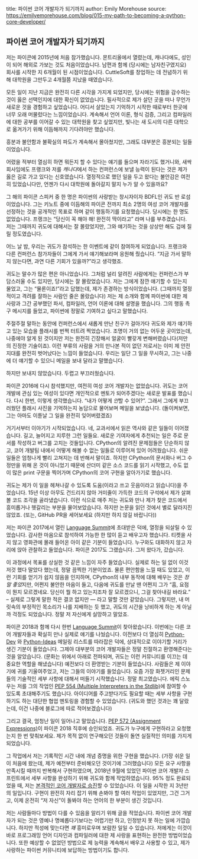 title: 파이썬 코어 개발자가 되기까지
author: Emily Morehouse
source: https://emilyemorehouse.com/blog/015-my-path-to-becoming-a-python-core-developer/

## 파이썬 코어 개발자가 되기까지

저는 파이콘에 2015년에 처음 참가했습니다. 몬트리올에서 열렸는데, 캐나다에도, 성인이 되어 해외로 가보는 것도 처음이었습니다. 남편과 함께 (당시에는 남자친구였지요) 회사를 시작한 지 6개월이 된 시점이었습니다. CuttleSoft를 창업하는 데 전념하기 위해 대학원을 그만두고 4개월쯤 지났을 때였습니다.

모든 일이 지난 지금은 완전히 다른 시각을 가지게 되었지만, 당시에는 위험을 감수하는 것이 옳은 선택인지에 대한 확신이 없었습니다. 필사적으로 제가 살던 곳을 떠나 무언가 새로운 것을 경험하고 싶었습니다. 어디서 살았는지 기억하기 시작한 때로부터 한곳에 너무 오래 머물렀다는 느낌이었습니다. 계속해서 언어 이론, 형식 검증, 그리고 컴파일러에 대한 공부를 이어갈 수 있는 대학원을 찾고 싶었지만, 빛나는 새 도시의 다른 대학으로 옮겨가기 위해 이듬해까지 기다려야만 했습니다.

흥분과 불안함과 불확실의 파도가 계속해서 몰아쳤지만, 그래도 대부분은 흥분되는 일들이었습니다.

어렸을 적부터 열심히 하면 뭐든지 할 수 있다는 얘기를 들으며 자라기도 했거니와, 새싹 회사임에도 프랭크와 저를 *캐나다*에서 하는 컨퍼런스에 보낼 능력이 된다는 것은 제가 옳은 길로 가고 있다는 신호였습니다. 열정적으로 했던 일을 두고 왔다는 불안감은 여전히 있었습니다만, 언젠가 다시 대학원에 돌아갈지 말지 누가 알 수 있을까요?

그 해의 파이콘 스피커 중 한 명은 파이썬의 사랑받는 창시자이자 BDFL인 귀도 반 로섬이었습니다. 그는 키노트 중에 이듬해의 파이콘 전까지 최소 2명의 여성 코어 개발자를 선정하는 것을 공개적인 목표로 하며 같이 행동하기를 요청했습니다. 당시에는 한 명도 없었습니다. 프랭크는 “당신이 꼭 해야 해! 완전히 딱이라고” 라며 나를 부추겼습니다. 저는 그때까지 귀도에 대해서는 잘 몰랐었지만, 그와 얘기하는 것을 상상만 해도 겁에 질릴 정도였습니다.

어느 날 밤, 우리는 귀도가 참석하는 한 이벤트에 같이 참여하게 되었습니다. 프랭크와 다른 컨퍼런스 참가자들이 그에게 가서 얘기해보라며 응원해 줬습니다. “지금 가서 말하지 않는다면, 과연 다른 기회가 있을까?”라고 생각했죠.

귀도는 말수가 많은 편은 아니었습니다. 그처럼 널리 알려진 사람에게는 컨퍼런스가 부담스러울 수도 있지만, 당시에는 잘 몰랐었습니다. 저는 그에게 잠깐 얘기할 수 있는지 물었고, 그는 “물론이죠!”라고 답했는데, 제가 존경하는 방식이었습니다. (그때까지 열정적이고 격려를 잘하는 사람인 줄은 몰랐습니다) 저는 제 소개와 함께 파이썬에 대한 제 사랑과 그간 공부했던 파서, 컴파일러, 언어 이론에 대해 설명을 했습니다. 그의 행동 촉구 메시지를 들었고, 파이썬에 정말로 기여하고 싶다고 말했습니다.

주절주절 말하는 동안에 컨퍼런스에서 새롭게 만난 친구가 걸아가다 귀도와 제가 얘기하고 있는 모습을 플래시를 번쩍 터트려 찍었습니다. 조명이 거의 없는 어두운 곳이었는데, 나중에야 알게 된 것이지만 저는 완전히 긴장해서 얼굴이 빨갛게 변해버렸습니다(저만의 진정한 기술이죠). 이런 부류의 사람을 거의 만나본 적이 없던 저로서는 이미 제 안전지대를 완전히 벗어났다는 느낌이 들었습니다. 우리는 일단 그 일을 무시하고, 그는 나중에 더 얘기할 수 있으니 메일을 보내 달라고 말했습니다.

하지만 보내지 않았습니다. 두렵고 부끄러웠습니다.

파이콘 2016에 다시 참석했지만, 여전히 여성 코어 개발자는 없었습니다. 귀도는 코어 개발에 관심 있는 여성이 있다면 개인적으로 멘토가 되어주겠다는 새로운 발표를 했습니다. 다시 한번, 이렇게 생각했습니다. “내가 어떻게 *안*할 수 있어?”. 그래서 그에게 부끄러웠던 플래시 사진을 기억하는지 농담으로 물어보며 메일을 보냈습니다. (돌이켜보면, 그는 아마도 이튿날 그 일을 완전히 잊어버렸겠죠)

거기서부터 이야기가 시작되었습니다. 네, 교과서에서 읽은 역사와 같은 일들이 이어졌습니다. 길고, 늘어지고 지루한 그런 일들요. 새로운 기여자에게 추천되는 일은 주로 문서를 작성하고 버그를 고치는 것들입니다. CPython의 알려진 문제점들은 단순하지 않고, 코어 개발팀 내에서 어떻게 해볼 수 없는 일들로 이루어져 있어 어려웠습니다. 쉬운 일들은 엄청나게 빨리 고쳐지는 데 반해서 말이죠. 하지만 CPython의 문서화나 버그 수정만을 위해 온 것이 아니었기 때문에 산더미 같은 소스 코드를 읽기 시작했고, 수도 없이 많은 print 구문을 찍어가며 CPython의 코어 구현을 알아가기로 했습니다.

귀도는 제가 이 일을 헤쳐나갈 수 있도록 도움(이라고 쓰고 웃음이라고 읽습니다)을 주었습니다. 15년 이상 아무도 건드리지 않아 거미줄이 가득한 코드의 구석에서 제가 살펴볼 코드 조각을 골라냈습니다. 이런 식으로 매주 저는 귀도와 만나 제가 찾은 코드에서 흥미롭거나 헷갈리는 부분을 물어보았습니다. 하지만 논문을 읽던 것에서 별로 달라지진 않았죠. (또는, GitHub PR을 세어보세요 (하지만 하지 않길 바랍니다))

저는 파이콘 2017에서 열린 [Language Summit](https://lwn.net/Articles/723251/)에 초대받은 덕에, 열정을 되살릴 수 있었습니다. 감사한 마음으로 참석하여 가능한 한 많이 듣고 배우고자 했습니다. 티켓을 사지 않고 영화관에 몰래 들어온 아이 같은 기분이 들었습니다. 누구와도 대화하지 않고 자리에 앉아 관찰하고 들었습니다. 파이콘 2017도 그랬습니다. 그저 왔다가, 갔습니다.

이 과정에서 목표를 상실한 것 같은 느낌이 자주 들었습니다. 실제로 하는 일 없이 이것저것 했다 말았다 했는데, 정말 끔찍한 기분이었죠. 물론 편안함을 느낄 때도 있었고, 이런 기회를 얻기가 쉽지 않음을 인지하며, CPython의 내부 동작에 대해 배우는 것은 *정말 좋았*지만, 어쩐지 불안한 마음이 들고, 다음에 귀도를 만날 땐 어쩐지 그가 “흠, 요점이 뭔지 모르겠네요. 당신이 뭘 하고 있는지조차 잘 모르겠으니, 그걸 찾아내길 바라요.” – 실제로 그렇게 말한 적은 결코 없지만 — 라고 말할 것만 같았습니다. 그렇지만, 내 머릿속의 부정적인 목소리가 나를 지배하는 듯 했고, 귀도의 시간을 낭비하게 하는 게 아닐까 걱정도 되었습니다. 정말 저 자신에게 실망하고 말았죠.

파이콘 2018과 함께 다시 한번 [Language Summit](https://lwn.net/Articles/754152/)이 찾아왔습니다. 이번에는 다른 코어 개발자들과 확실히 만나 실제로 얘기를 나눴습니다. 이전보다 더 열심히 [Python-Dev](https://mail.python.org/mailman/listinfo/python-dev) 와 [Python-Ideas](https://mail.python.org/mailman/listinfo/python-ideas) 메일링 리스트를 따라잡은 덕에, 상대적으로 이야기할 거리가 생긴 기분이 들었습니다. 그제야 대부분의 코어 개발자들은 정말 친절하고 환영해준다는 것을 알았습니다. (문화는 위에서 아래로 전파되며, 귀도는 이런 커뮤니티를 이끄는 데 중요한 역할을 해냈습니다) 예전보다 더 환영받는 기분이 들었습니다. 사람들은 제 이야기에 귀를 기울여주었고, 저는 그들의 이야기를 들었습니다. 요즘 가장 화젯거리인 문제들의 기술적인 세부 사항에 대해서 떠들기 시작했습니다. 정말 최고였습니다. 에릭 스노우는 저를 그의 작업인 [PEP 554 (Multiple Interpreters in the Stdlib)](https://www.python.org/dev/peps/pep-0554/)에 참여할 수 있도록 초대해주기도 했습니다. 아이디어를 주고받다가도 필요할 때는 세부 사항을 구현하기도 하는 대단한 협업 멘토링을 경험할 수 있었습니다. (귀도와 했던 것과는 꽤 달랐는데, 이건 나중에 블로그에 따로 적어보겠습니다)

그리고 결국, 엄청난 일이 일어나고 말았습니다. [PEP 572 (Assignment Expressions)](https://www.python.org/dev/peps/pep-0572/)이 파이콘 2018 직후에 승인되었죠. 귀도가 누구에게 구현하라고 요청했는지 한 번 맞춰보세요. 제가 목적 없이 연구해오던 것들이 돌연 실질적인 의미를 가지게 되었습니다.

그 작업에서 저는 기록적인 시간 내에 개념 증명을 위한 구현을 했습니다. (가장 쉬운 일이 처음에 왔는데, 제가 예전부터 준비해오던 것이기에 그러했습니다) 모든 요구 사항을 만족시킬 때까지 반복해서 구현하였으며, 2018년 9월에 있었던 파이썬 코어 개발자 스프린트에서 세부 사항을 완성하기 위해 귀도와 함께 작업하였습니다. 95% 정도 완료되었을 때, 저는 [본격적인 코어 개발자로 승진](https://mail.python.org/pipermail/python-committers/2018-September/006059.html)할 수 있었습니다. 이 일을 시작한 지 3년만의 일입니다. 구현이 완전히 자리 잡기 위해 손봐야 할 여러 작업이 있었지만, 그건 그거고, 이제 온전히 “저 자신”이 돌봐야 하는 언어의 한 부분이 생긴 것입니다.

저는 사람들마다 방법이 다를 수 있음을 알리기 위해 글을 적었습니다. 파이썬 코어 개발자가 되는 것은 영예나 명예롭다기보다는 어렵기만 하고, 인정받지 못 하는 일에 가깝습니다. 하지만  적성에 맞는다면 *꽤* 흥미로우며 보람찬 일일 수 있습니다. 저에게는 이것이 바로 프로그래밍 언어 디자인과 컴파일러에 대한 제 사랑을 표현하는 완전한 방법이었습니다. 또한 예상할 수 없었던 방법으로 제 능력을 계속해서 배우고 사용할 수 있고, 제가 사랑하는 파이썬 커뮤니티에 보답하는 방법이기도 합니다.
